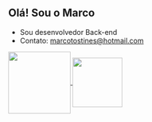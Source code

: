 ## Olá! Sou o Marco

- Sou desenvolvedor Back-end
- Contato: marcotostines@hotmail.com

<a href="https://github.com/Marco163b/github-readme-stats">
  <img height=125 align="center" src="https://github-readme-stats.vercel.app/api?username=Marco163b&theme=transparent" />
</a>
<a href="(https://github.com/Marco163b/github-readme-stats)">
  <img height=100 align="center" src="[![Top Langs](https://github-readme-stats.vercel.app/api/top-langs/?username=Marco163b)](https://github.com/Marco163b/github-readme-stats)"/>
</a>


